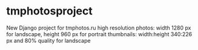 # tmphotosproject
New Django project for tmphotos.ru
high resolution photos: width 1280 px for landscape, height 960 px for portrait
thumbnails: width:height 340:226 px and 80% quality for landscape 
